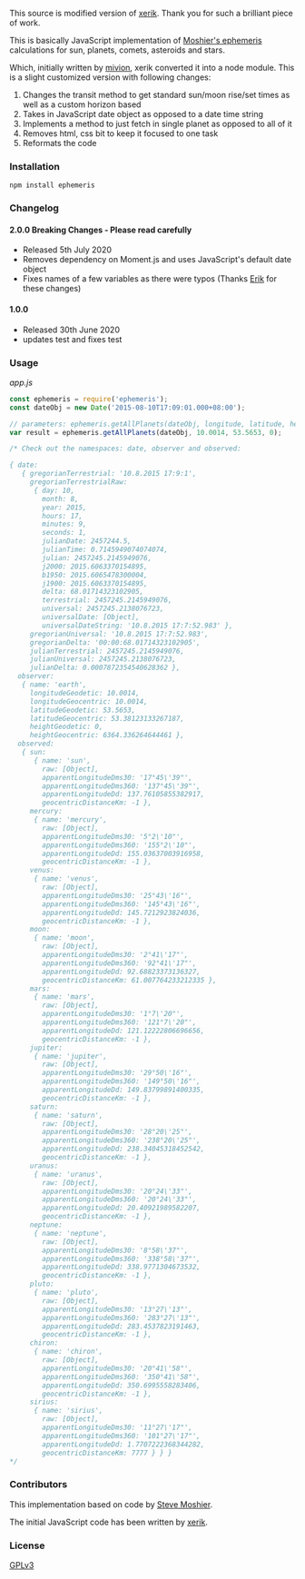 This source is modified version of [xerik](https://www.npmjs.com/package/ephemeris-moshier). Thank you for such a brilliant piece of work.

This is basically JavaScript implementation of [Moshier's ephemeris](http://www.moshier.net) calculations for sun, planets, comets, asteroids and stars.

Which, initially written by [mivion](https://github.com/mivion/ephemeris), xerik converted it into a node module. This is a slight customized version with following changes:

1. Changes the transit method to get standard sun/moon rise/set times as well as a custom horizon based
1. Takes in JavaScript date object as opposed to a date time string
1. Implements a method to just fetch in single planet as opposed to all of it
1. Removes html, css bit to keep it focused to one task
1. Reformats the code

### Installation

`npm install ephemeris`

### Changelog

#### 2.0.0 Breaking Changes - Please read carefully
* Released 5th July 2020
* Removes dependency on Moment.js and uses JavaScript's default date object
* Fixes names of a few variables as there were typos (Thanks [Erik](https://github.com/stenflo) for these changes)

#### 1.0.0
* Released 30th June 2020
* updates test and fixes test


### Usage

*app.js*
```javascript
const ephemeris = require('ephemeris');
const dateObj = new Date('2015-08-10T17:09:01.000+08:00');

// parameters: ephemeris.getAllPlanets(dateObj, longitude, latitude, height);
var result = ephemeris.getAllPlanets(dateObj, 10.0014, 53.5653, 0);

/* Check out the namespaces: date, observer and observed:

{ date:
   { gregorianTerrestrial: '10.8.2015 17:9:1',
     gregorianTerrestrialRaw:
      { day: 10,
        month: 8,
        year: 2015,
        hours: 17,
        minutes: 9,
        seconds: 1,
        julianDate: 2457244.5,
        julianTime: 0.7145949074074074,
        julian: 2457245.2145949076,
        j2000: 2015.6063370154895,
        b1950: 2015.6065478300004,
        j1900: 2015.6063370154895,
        delta: 68.01714323102905,
        terrestrial: 2457245.2145949076,
        universal: 2457245.2138076723,
        universalDate: [Object],
        universalDateString: '10.8.2015 17:7:52.983' },
     gregorianUniversal: '10.8.2015 17:7:52.983',
     gregorianDelta: '00:00:68.01714323102905',
     julianTerrestrial: 2457245.2145949076,
     julianUniversal: 2457245.2138076723,
     julianDelta: 0.0007872354540628362 },
  observer:
   { name: 'earth',
     longitudeGeodetic: 10.0014,
     longitudeGeocentric: 10.0014,
     latitudeGeodetic: 53.5653,
     latitudeGeocentric: 53.38123133267187,
     heightGeodetic: 0,
     heightGeocentric: 6364.336264644461 },
  observed:
   { sun:
      { name: 'sun',
        raw: [Object],
        apparentLongitudeDms30: '17°45\'39"',
        apparentLongitudeDms360: '137°45\'39"',
        apparentLongitudeDd: 137.76105855382917,
        geocentricDistanceKm: -1 },
     mercury:
      { name: 'mercury',
        raw: [Object],
        apparentLongitudeDms30: '5°2\'10"',
        apparentLongitudeDms360: '155°2\'10"',
        apparentLongitudeDd: 155.03637003916958,
        geocentricDistanceKm: -1 },
     venus:
      { name: 'venus',
        raw: [Object],
        apparentLongitudeDms30: '25°43\'16"',
        apparentLongitudeDms360: '145°43\'16"',
        apparentLongitudeDd: 145.7212923824036,
        geocentricDistanceKm: -1 },
     moon:
      { name: 'moon',
        raw: [Object],
        apparentLongitudeDms30: '2°41\'17"',
        apparentLongitudeDms360: '92°41\'17"',
        apparentLongitudeDd: 92.68823373136327,
        geocentricDistanceKm: 61.007764233212335 },
     mars:
      { name: 'mars',
        raw: [Object],
        apparentLongitudeDms30: '1°7\'20"',
        apparentLongitudeDms360: '121°7\'20"',
        apparentLongitudeDd: 121.12222806696656,
        geocentricDistanceKm: -1 },
     jupiter:
      { name: 'jupiter',
        raw: [Object],
        apparentLongitudeDms30: '29°50\'16"',
        apparentLongitudeDms360: '149°50\'16"',
        apparentLongitudeDd: 149.83799891400335,
        geocentricDistanceKm: -1 },
     saturn:
      { name: 'saturn',
        raw: [Object],
        apparentLongitudeDms30: '28°20\'25"',
        apparentLongitudeDms360: '238°20\'25"',
        apparentLongitudeDd: 238.34045318452542,
        geocentricDistanceKm: -1 },
     uranus:
      { name: 'uranus',
        raw: [Object],
        apparentLongitudeDms30: '20°24\'33"',
        apparentLongitudeDms360: '20°24\'33"',
        apparentLongitudeDd: 20.40921989582207,
        geocentricDistanceKm: -1 },
     neptune:
      { name: 'neptune',
        raw: [Object],
        apparentLongitudeDms30: '8°58\'37"',
        apparentLongitudeDms360: '338°58\'37"',
        apparentLongitudeDd: 338.9771304673532,
        geocentricDistanceKm: -1 },
     pluto:
      { name: 'pluto',
        raw: [Object],
        apparentLongitudeDms30: '13°27\'13"',
        apparentLongitudeDms360: '283°27\'13"',
        apparentLongitudeDd: 283.4537823191463,
        geocentricDistanceKm: -1 },
     chiron:
      { name: 'chiron',
        raw: [Object],
        apparentLongitudeDms30: '20°41\'58"',
        apparentLongitudeDms360: '350°41\'58"',
        apparentLongitudeDd: 350.6995558283406,
        geocentricDistanceKm: -1 },
     sirius:
      { name: 'sirius',
        raw: [Object],
        apparentLongitudeDms30: '11°27\'17"',
        apparentLongitudeDms360: '101°27\'17"',
        apparentLongitudeDd: 1.7707222368344282,
        geocentricDistanceKm: 7777 } } }
*/
```

### Contributors

This implementation based on code by [Steve Moshier](http://www.moshier.net).

The initial JavaScript code has been written by [xerik](https://github.com/xErik/ephemeris-moshier).


### License

[GPLv3](https://www.gnu.org/licenses/gpl-3.0.html)

